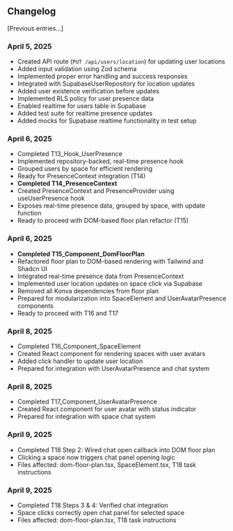 ## Changelog

[Previous entries...]

### April 5, 2025
- Created API route (`PUT /api/users/location`) for updating user locations
- Added input validation using Zod schema
- Implemented proper error handling and success responses
- Integrated with SupabaseUserRepository for location updates
- Added user existence verification before updates
- Implemented RLS policy for user presence data
- Enabled realtime for users table in Supabase
- Added test suite for realtime presence updates
- Added mocks for Supabase realtime functionality in test setup

### April 6, 2025
- Completed T13_Hook_UserPresence
- Implemented repository-backed, real-time presence hook
- Grouped users by space for efficient rendering
- Ready for PresenceContext integration (T14)
- **Completed T14_PresenceContext**
- Created PresenceContext and PresenceProvider using useUserPresence hook
- Exposes real-time presence data, grouped by space, with update function
- Ready to proceed with DOM-based floor plan refactor (T15)
### April 6, 2025
- **Completed T15_Component_DomFloorPlan**
- Refactored floor plan to DOM-based rendering with Tailwind and Shadcn UI
- Integrated real-time presence data from PresenceContext
- Implemented user location updates on space click via Supabase
- Removed all Konva dependencies from floor plan
- Prepared for modularization into SpaceElement and UserAvatarPresence components
- Ready to proceed with T16 and T17

### April 8, 2025
- Completed T16_Component_SpaceElement
- Created React component for rendering spaces with user avatars
- Added click handler to update user location
- Prepared for integration with UserAvatarPresence and chat system

### April 8, 2025
- Completed T17_Component_UserAvatarPresence
- Created React component for user avatar with status indicator
- Prepared for integration with space chat system

### April 9, 2025
- Completed T18 Step 2: Wired chat open callback into DOM floor plan
- Clicking a space now triggers chat panel opening logic
- Files affected: dom-floor-plan.tsx, SpaceElement.tsx, T18 task instructions

### April 9, 2025
- Completed T18 Steps 3 & 4: Verified chat integration
- Space clicks correctly open chat panel for selected space
- Files affected: dom-floor-plan.tsx, T18 task instructions
